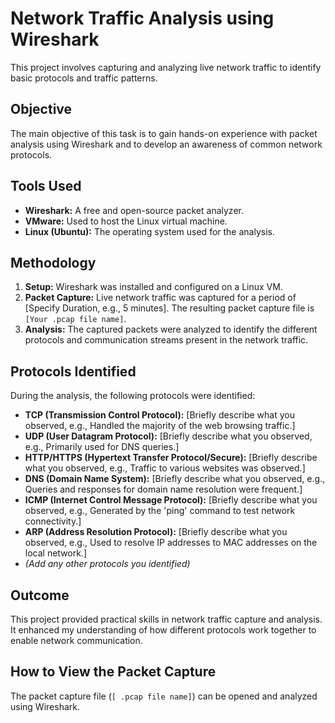 # Network Traffic Analysis using Wireshark

This project involves capturing and analyzing live network traffic to identify basic protocols and traffic patterns.

## Objective

The main objective of this task is to gain hands-on experience with packet analysis using Wireshark and to develop an awareness of common network protocols.

## Tools Used

*   **Wireshark:** A free and open-source packet analyzer.
*   **VMware:** Used to host the Linux virtual machine.
*   **Linux (Ubuntu):** The operating system used for the analysis.

## Methodology

1.  **Setup:** Wireshark was installed and configured on a Linux VM.
2.  **Packet Capture:** Live network traffic was captured for a period of [Specify Duration, e.g., 5 minutes]. The resulting packet capture file is `[Your .pcap file name]`.
3.  **Analysis:** The captured packets were analyzed to identify the different protocols and communication streams present in the network traffic.

## Protocols Identified

During the analysis, the following protocols were identified:

*   **TCP (Transmission Control Protocol):** [Briefly describe what you observed, e.g., Handled the majority of the web browsing traffic.]
*   **UDP (User Datagram Protocol):** [Briefly describe what you observed, e.g., Primarily used for DNS queries.]
*   **HTTP/HTTPS (Hypertext Transfer Protocol/Secure):** [Briefly describe what you observed, e.g., Traffic to various websites was observed.]
*   **DNS (Domain Name System):** [Briefly describe what you observed, e.g., Queries and responses for domain name resolution were frequent.]
*   **ICMP (Internet Control Message Protocol):** [Briefly describe what you observed, e.g., Generated by the 'ping' command to test network connectivity.]
*   **ARP (Address Resolution Protocol):** [Briefly describe what you observed, e.g., Used to resolve IP addresses to MAC addresses on the local network.]
*   *(Add any other protocols you identified)*

## Outcome

This project provided practical skills in network traffic capture and analysis. It enhanced my understanding of how different protocols work together to enable network communication.

## How to View the Packet Capture

The packet capture file (`[ .pcap file name]`) can be opened and analyzed using Wireshark.
